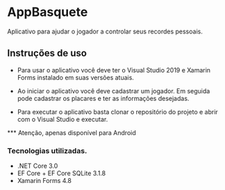 # AppBasquete
Aplicativo para ajudar o jogador a controlar seus recordes pessoais.

## Instruções de uso
 - Para usar o aplicativo você deve ter o Visual Studio 2019 e Xamarin Forms instalado em suas versões atuais.
 
 - Ao iniciar o aplicativo você deve cadastrar um jogador. Em seguida pode cadastrar os placares e ter as informações desejadas.
 
 - Para executar o aplicativo basta clonar o repositório do projeto e abrir com o Visual Studio e executar.
 
 *** Atenção, apenas disponível para Android
 
 ### Tecnologias utilizadas.
 
  - .NET Core 3.0
  - EF Core + EF Core SQLite 3.1.8
  - Xamarin Forms 4.8
